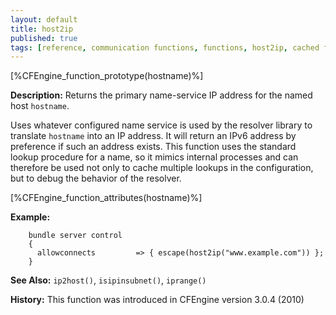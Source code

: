 ```yaml
---
layout: default
title: host2ip
published: true
tags: [reference, communication functions, functions, host2ip, cached function]
---
```


[%CFEngine_function_prototype(hostname)%]

**Description:** Returns the primary name-service IP address for the named host `hostname`.

Uses whatever configured name service is used by the resolver library to
translate `hostname` into an IP address. It will return an IPv6 address
by preference if such an address exists. This function uses the standard
lookup procedure for a name, so it mimics internal processes and can
therefore be used not only to cache multiple lookups in the configuration, but
to debug the behavior of the resolver.

[%CFEngine_function_attributes(hostname)%]

**Example:**

```cf3
    bundle server control
    {
      allowconnects         => { escape(host2ip("www.example.com")) };
    }
```

**See Also:** `ip2host()`, `isipinsubnet()`,  `iprange()`

**History:** This function was introduced in CFEngine version 3.0.4
(2010)
